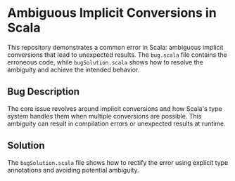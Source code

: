 # Ambiguous Implicit Conversions in Scala

This repository demonstrates a common error in Scala: ambiguous implicit conversions that lead to unexpected results. The `bug.scala` file contains the erroneous code, while `bugSolution.scala` shows how to resolve the ambiguity and achieve the intended behavior.

## Bug Description

The core issue revolves around implicit conversions and how Scala's type system handles them when multiple conversions are possible. This ambiguity can result in compilation errors or unexpected results at runtime.

## Solution

The `bugSolution.scala` file shows how to rectify the error using explicit type annotations and avoiding potential ambiguity.